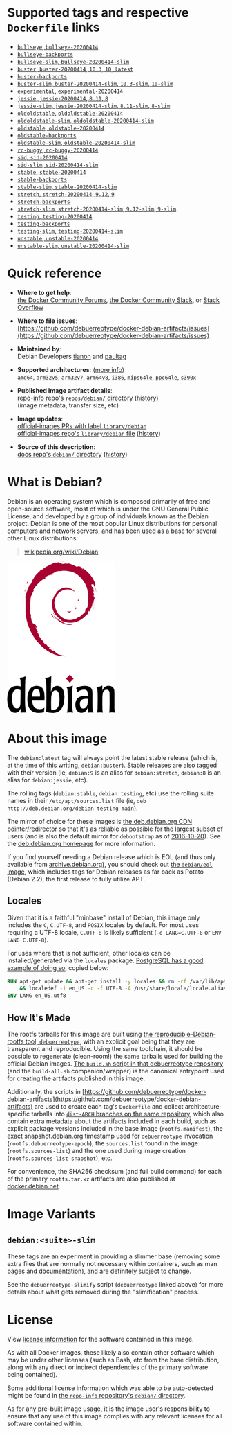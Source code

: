 <!--

********************************************************************************

WARNING:

    DO NOT EDIT "debian/README.md"

    IT IS AUTO-GENERATED

    (from the other files in "debian/" combined with a set of templates)

********************************************************************************

-->

# Supported tags and respective `Dockerfile` links

-	[`bullseye`, `bullseye-20200414`](https://github.com/debuerreotype/docker-debian-artifacts/blob/d0e9ac52257f990717bfc637ec57c62e8bb44eee/bullseye/Dockerfile)
-	[`bullseye-backports`](https://github.com/debuerreotype/docker-debian-artifacts/blob/d0e9ac52257f990717bfc637ec57c62e8bb44eee/bullseye/backports/Dockerfile)
-	[`bullseye-slim`, `bullseye-20200414-slim`](https://github.com/debuerreotype/docker-debian-artifacts/blob/d0e9ac52257f990717bfc637ec57c62e8bb44eee/bullseye/slim/Dockerfile)
-	[`buster`, `buster-20200414`, `10.3`, `10`, `latest`](https://github.com/debuerreotype/docker-debian-artifacts/blob/d0e9ac52257f990717bfc637ec57c62e8bb44eee/buster/Dockerfile)
-	[`buster-backports`](https://github.com/debuerreotype/docker-debian-artifacts/blob/d0e9ac52257f990717bfc637ec57c62e8bb44eee/buster/backports/Dockerfile)
-	[`buster-slim`, `buster-20200414-slim`, `10.3-slim`, `10-slim`](https://github.com/debuerreotype/docker-debian-artifacts/blob/d0e9ac52257f990717bfc637ec57c62e8bb44eee/buster/slim/Dockerfile)
-	[`experimental`, `experimental-20200414`](https://github.com/debuerreotype/docker-debian-artifacts/blob/d0e9ac52257f990717bfc637ec57c62e8bb44eee/experimental/Dockerfile)
-	[`jessie`, `jessie-20200414`, `8.11`, `8`](https://github.com/debuerreotype/docker-debian-artifacts/blob/d0e9ac52257f990717bfc637ec57c62e8bb44eee/jessie/Dockerfile)
-	[`jessie-slim`, `jessie-20200414-slim`, `8.11-slim`, `8-slim`](https://github.com/debuerreotype/docker-debian-artifacts/blob/d0e9ac52257f990717bfc637ec57c62e8bb44eee/jessie/slim/Dockerfile)
-	[`oldoldstable`, `oldoldstable-20200414`](https://github.com/debuerreotype/docker-debian-artifacts/blob/d0e9ac52257f990717bfc637ec57c62e8bb44eee/oldoldstable/Dockerfile)
-	[`oldoldstable-slim`, `oldoldstable-20200414-slim`](https://github.com/debuerreotype/docker-debian-artifacts/blob/d0e9ac52257f990717bfc637ec57c62e8bb44eee/oldoldstable/slim/Dockerfile)
-	[`oldstable`, `oldstable-20200414`](https://github.com/debuerreotype/docker-debian-artifacts/blob/d0e9ac52257f990717bfc637ec57c62e8bb44eee/oldstable/Dockerfile)
-	[`oldstable-backports`](https://github.com/debuerreotype/docker-debian-artifacts/blob/d0e9ac52257f990717bfc637ec57c62e8bb44eee/oldstable/backports/Dockerfile)
-	[`oldstable-slim`, `oldstable-20200414-slim`](https://github.com/debuerreotype/docker-debian-artifacts/blob/d0e9ac52257f990717bfc637ec57c62e8bb44eee/oldstable/slim/Dockerfile)
-	[`rc-buggy`, `rc-buggy-20200414`](https://github.com/debuerreotype/docker-debian-artifacts/blob/d0e9ac52257f990717bfc637ec57c62e8bb44eee/rc-buggy/Dockerfile)
-	[`sid`, `sid-20200414`](https://github.com/debuerreotype/docker-debian-artifacts/blob/d0e9ac52257f990717bfc637ec57c62e8bb44eee/sid/Dockerfile)
-	[`sid-slim`, `sid-20200414-slim`](https://github.com/debuerreotype/docker-debian-artifacts/blob/d0e9ac52257f990717bfc637ec57c62e8bb44eee/sid/slim/Dockerfile)
-	[`stable`, `stable-20200414`](https://github.com/debuerreotype/docker-debian-artifacts/blob/d0e9ac52257f990717bfc637ec57c62e8bb44eee/stable/Dockerfile)
-	[`stable-backports`](https://github.com/debuerreotype/docker-debian-artifacts/blob/d0e9ac52257f990717bfc637ec57c62e8bb44eee/stable/backports/Dockerfile)
-	[`stable-slim`, `stable-20200414-slim`](https://github.com/debuerreotype/docker-debian-artifacts/blob/d0e9ac52257f990717bfc637ec57c62e8bb44eee/stable/slim/Dockerfile)
-	[`stretch`, `stretch-20200414`, `9.12`, `9`](https://github.com/debuerreotype/docker-debian-artifacts/blob/d0e9ac52257f990717bfc637ec57c62e8bb44eee/stretch/Dockerfile)
-	[`stretch-backports`](https://github.com/debuerreotype/docker-debian-artifacts/blob/d0e9ac52257f990717bfc637ec57c62e8bb44eee/stretch/backports/Dockerfile)
-	[`stretch-slim`, `stretch-20200414-slim`, `9.12-slim`, `9-slim`](https://github.com/debuerreotype/docker-debian-artifacts/blob/d0e9ac52257f990717bfc637ec57c62e8bb44eee/stretch/slim/Dockerfile)
-	[`testing`, `testing-20200414`](https://github.com/debuerreotype/docker-debian-artifacts/blob/d0e9ac52257f990717bfc637ec57c62e8bb44eee/testing/Dockerfile)
-	[`testing-backports`](https://github.com/debuerreotype/docker-debian-artifacts/blob/d0e9ac52257f990717bfc637ec57c62e8bb44eee/testing/backports/Dockerfile)
-	[`testing-slim`, `testing-20200414-slim`](https://github.com/debuerreotype/docker-debian-artifacts/blob/d0e9ac52257f990717bfc637ec57c62e8bb44eee/testing/slim/Dockerfile)
-	[`unstable`, `unstable-20200414`](https://github.com/debuerreotype/docker-debian-artifacts/blob/d0e9ac52257f990717bfc637ec57c62e8bb44eee/unstable/Dockerfile)
-	[`unstable-slim`, `unstable-20200414-slim`](https://github.com/debuerreotype/docker-debian-artifacts/blob/d0e9ac52257f990717bfc637ec57c62e8bb44eee/unstable/slim/Dockerfile)

# Quick reference

-	**Where to get help**:  
	[the Docker Community Forums](https://forums.docker.com/), [the Docker Community Slack](http://dockr.ly/slack), or [Stack Overflow](https://stackoverflow.com/search?tab=newest&q=docker)

-	**Where to file issues**:  
	[https://github.com/debuerreotype/docker-debian-artifacts/issues](https://github.com/debuerreotype/docker-debian-artifacts/issues)

-	**Maintained by**:  
	Debian Developers [tianon](https://qa.debian.org/developer.php?login=tianon) and [paultag](https://qa.debian.org/developer.php?login=paultag)

-	**Supported architectures**: ([more info](https://github.com/docker-library/official-images#architectures-other-than-amd64))  
	[`amd64`](https://hub.docker.com/r/amd64/debian/), [`arm32v5`](https://hub.docker.com/r/arm32v5/debian/), [`arm32v7`](https://hub.docker.com/r/arm32v7/debian/), [`arm64v8`](https://hub.docker.com/r/arm64v8/debian/), [`i386`](https://hub.docker.com/r/i386/debian/), [`mips64le`](https://hub.docker.com/r/mips64le/debian/), [`ppc64le`](https://hub.docker.com/r/ppc64le/debian/), [`s390x`](https://hub.docker.com/r/s390x/debian/)

-	**Published image artifact details**:  
	[repo-info repo's `repos/debian/` directory](https://github.com/docker-library/repo-info/blob/master/repos/debian) ([history](https://github.com/docker-library/repo-info/commits/master/repos/debian))  
	(image metadata, transfer size, etc)

-	**Image updates**:  
	[official-images PRs with label `library/debian`](https://github.com/docker-library/official-images/pulls?q=label%3Alibrary%2Fdebian)  
	[official-images repo's `library/debian` file](https://github.com/docker-library/official-images/blob/master/library/debian) ([history](https://github.com/docker-library/official-images/commits/master/library/debian))

-	**Source of this description**:  
	[docs repo's `debian/` directory](https://github.com/docker-library/docs/tree/master/debian) ([history](https://github.com/docker-library/docs/commits/master/debian))

# What is Debian?

Debian is an operating system which is composed primarily of free and open-source software, most of which is under the GNU General Public License, and developed by a group of individuals known as the Debian project. Debian is one of the most popular Linux distributions for personal computers and network servers, and has been used as a base for several other Linux distributions.

> [wikipedia.org/wiki/Debian](https://en.wikipedia.org/wiki/Debian)

![logo](https://raw.githubusercontent.com/docker-library/docs/b449be7df57e9ed9086bb5821bfb5d6cdc5d67a4/debian/logo.png)

# About this image

The `debian:latest` tag will always point the latest stable release (which is, at the time of this writing, `debian:buster`). Stable releases are also tagged with their version (ie, `debian:9` is an alias for `debian:stretch`, `debian:8` is an alias for `debian:jessie`, etc).

The rolling tags (`debian:stable`, `debian:testing`, etc) use the rolling suite names in their `/etc/apt/sources.list` file (ie, `deb http://deb.debian.org/debian testing main`).

The mirror of choice for these images is [the deb.debian.org CDN pointer/redirector](https://deb.debian.org) so that it's as reliable as possible for the largest subset of users (and is also the default mirror for `debootstrap` as of [2016-10-20](https://anonscm.debian.org/cgit/d-i/debootstrap.git/commit/?id=9e8bc60ad1ccf3a25ce7890526b70059f3e770de)). See the [deb.debian.org homepage](https://deb.debian.org) for more information.

If you find yourself needing a Debian release which is EOL (and thus only available from [archive.debian.org](http://archive.debian.org)), you should check out [the `debian/eol` image](https://hub.docker.com/r/debian/eol/), which includes tags for Debian releases as far back as Potato (Debian 2.2), the first release to fully utilize APT.

## Locales

Given that it is a faithful "minbase" install of Debian, this image only includes the `C`, `C.UTF-8`, and `POSIX` locales by default. For most uses requiring a UTF-8 locale, `C.UTF-8` is likely sufficient (`-e LANG=C.UTF-8` or `ENV LANG C.UTF-8`).

For uses where that is not sufficient, other locales can be installed/generated via the `locales` package. [PostgreSQL has a good example of doing so](https://github.com/docker-library/postgres/blob/69bc540ecfffecce72d49fa7e4a46680350037f9/9.6/Dockerfile#L21-L24), copied below:

```dockerfile
RUN apt-get update && apt-get install -y locales && rm -rf /var/lib/apt/lists/* \
	&& localedef -i en_US -c -f UTF-8 -A /usr/share/locale/locale.alias en_US.UTF-8
ENV LANG en_US.utf8
```

## How It's Made

The rootfs tarballs for this image are built using [the reproducible-Debian-rootfs tool, `debuerreotype`](https://github.com/debuerreotype/debuerreotype), with an explicit goal being that they are transparent and reproducible. Using the same toolchain, it should be possible to regenerate (clean-room!) the same tarballs used for building the official Debian images. [The `build.sh` script in that debuerreotype repository](https://github.com/debuerreotype/debuerreotype/blob/master/build.sh) (and the `build-all.sh` companion/wrapper) is the canonical entrypoint used for creating the artifacts published in this image.

Additionally, the scripts in [https://github.com/debuerreotype/docker-debian-artifacts](https://github.com/debuerreotype/docker-debian-artifacts) are used to create each tag's `Dockerfile` and collect architecture-specific tarballs into [`dist-ARCH` branches on the same repository](https://github.com/debuerreotype/docker-debian-artifacts/branches), which also contain extra metadata about the artifacts included in each build, such as explicit package versions included in the base image (`rootfs.manifest`), the exact snapshot.debian.org timestamp used for `debuerreotype` invocation (`rootfs.debuerreotype-epoch`), the `sources.list` found in the image (`rootfs.sources-list`) and the one used during image creation (`rootfs.sources-list-snapshot`), etc.

For convenience, the SHA256 checksum (and full build command) for each of the primary `rootfs.tar.xz` artifacts are also published at [docker.debian.net](https://docker.debian.net/).

# Image Variants

## `debian:<suite>-slim`

These tags are an experiment in providing a slimmer base (removing some extra files that are normally not necessary within containers, such as man pages and documentation), and are definitely subject to change.

See the `debuerreotype-slimify` script (`debuerreotype` linked above) for more details about what gets removed during the "slimification" process.

# License

View [license information](https://www.debian.org/social_contract#guidelines) for the software contained in this image.

As with all Docker images, these likely also contain other software which may be under other licenses (such as Bash, etc from the base distribution, along with any direct or indirect dependencies of the primary software being contained).

Some additional license information which was able to be auto-detected might be found in [the `repo-info` repository's `debian/` directory](https://github.com/docker-library/repo-info/tree/master/repos/debian).

As for any pre-built image usage, it is the image user's responsibility to ensure that any use of this image complies with any relevant licenses for all software contained within.
